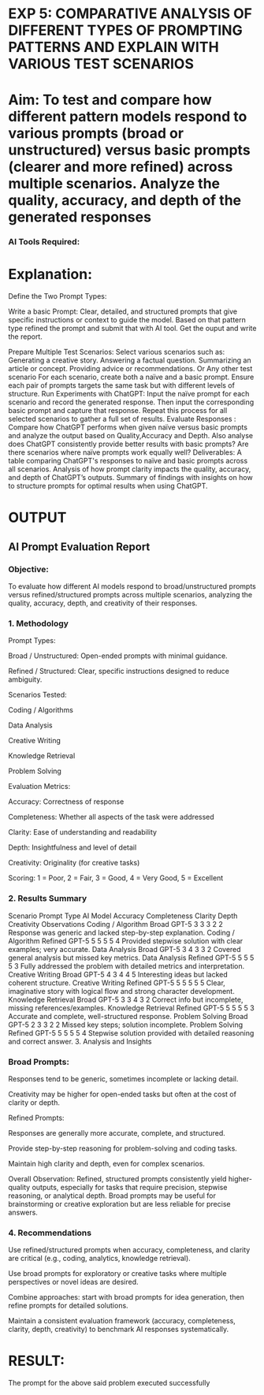 

# EXP 5: COMPARATIVE ANALYSIS OF DIFFERENT TYPES OF PROMPTING PATTERNS AND EXPLAIN WITH VARIOUS TEST SCENARIOS

# Aim: To test and compare how different pattern models respond to various prompts (broad or unstructured) versus basic prompts (clearer and more refined) across multiple scenarios.  Analyze the quality, accuracy, and depth of the generated responses 

### AI Tools Required: 

# Explanation: 
Define the Two Prompt Types:

Write a basic Prompt: Clear, detailed, and structured prompts that give specific instructions or context to guide the model.
Based on that pattern type refined the prompt and submit that with AI tool.
Get the ouput and write the report.

Prepare Multiple Test Scenarios:
Select various scenarios such as:
Generating a creative story.
Answering a factual question.
Summarizing an article or concept.
Providing advice or recommendations.
Or Any other test scenario
For each scenario, create both a naïve and a basic prompt. Ensure each pair of prompts targets the same task but with different levels of structure.
Run Experiments with ChatGPT:
Input the naïve prompt for each scenario and record the generated response.
Then input the corresponding basic prompt and capture that response.
Repeat this process for all selected scenarios to gather a full set of results.
Evaluate Responses : 
	Compare how ChatGPT performs when given naïve versus basic prompts and analyze the output based on Quality,Accuracy and Depth. Also analyse does ChatGPT consistently provide better results with basic prompts? Are there scenarios where naïve prompts work equally well?
Deliverables:
A table comparing ChatGPT's responses to naïve and basic prompts across all scenarios.
Analysis of how prompt clarity impacts the quality, accuracy, and depth of ChatGPT’s outputs.
Summary of findings with insights on how to structure prompts for optimal results when using ChatGPT.


# OUTPUT

## AI Prompt Evaluation Report

### Objective:
To evaluate how different AI models respond to broad/unstructured prompts versus refined/structured prompts across multiple scenarios, analyzing the quality, accuracy, depth, and creativity of their responses.

### 1. Methodology

Prompt Types:

Broad / Unstructured: Open-ended prompts with minimal guidance.

Refined / Structured: Clear, specific instructions designed to reduce ambiguity.

Scenarios Tested:

Coding / Algorithms

Data Analysis

Creative Writing

Knowledge Retrieval

Problem Solving

Evaluation Metrics:

Accuracy: Correctness of response

Completeness: Whether all aspects of the task were addressed

Clarity: Ease of understanding and readability

Depth: Insightfulness and level of detail

Creativity: Originality (for creative tasks)

Scoring:
1 = Poor, 2 = Fair, 3 = Good, 4 = Very Good, 5 = Excellent

### 2. Results Summary
Scenario	Prompt Type	AI Model	Accuracy	Completeness	Clarity	Depth	Creativity	Observations
Coding / Algorithm	Broad	GPT-5	3	3	3	2	2	Response was generic and lacked step-by-step explanation.
Coding / Algorithm	Refined	GPT-5	5	5	5	5	4	Provided stepwise solution with clear examples; very accurate.
Data Analysis	Broad	GPT-5	3	4	3	3	2	Covered general analysis but missed key metrics.
Data Analysis	Refined	GPT-5	5	5	5	5	3	Fully addressed the problem with detailed metrics and interpretation.
Creative Writing	Broad	GPT-5	4	3	4	4	5	Interesting ideas but lacked coherent structure.
Creative Writing	Refined	GPT-5	5	5	5	5	5	Clear, imaginative story with logical flow and strong character development.
Knowledge Retrieval	Broad	GPT-5	3	3	4	3	2	Correct info but incomplete, missing references/examples.
Knowledge Retrieval	Refined	GPT-5	5	5	5	5	3	Accurate and complete, well-structured response.
Problem Solving	Broad	GPT-5	2	3	3	2	2	Missed key steps; solution incomplete.
Problem Solving	Refined	GPT-5	5	5	5	5	4	Stepwise solution provided with detailed reasoning and correct answer.
3. Analysis and Insights

### Broad Prompts:

Responses tend to be generic, sometimes incomplete or lacking detail.

Creativity may be higher for open-ended tasks but often at the cost of clarity or depth.

Refined Prompts:

Responses are generally more accurate, complete, and structured.

Provide step-by-step reasoning for problem-solving and coding tasks.

Maintain high clarity and depth, even for complex scenarios.

Overall Observation:
Refined, structured prompts consistently yield higher-quality outputs, especially for tasks that require precision, stepwise reasoning, or analytical depth. Broad prompts may be useful for brainstorming or creative exploration but are less reliable for precise answers.

### 4. Recommendations

Use refined/structured prompts when accuracy, completeness, and clarity are critical (e.g., coding, analytics, knowledge retrieval).

Use broad prompts for exploratory or creative tasks where multiple perspectives or novel ideas are desired.

Combine approaches: start with broad prompts for idea generation, then refine prompts for detailed solutions.

Maintain a consistent evaluation framework (accuracy, completeness, clarity, depth, creativity) to benchmark AI responses systematically.

# RESULT: 

The prompt for the above said problem executed successfully
